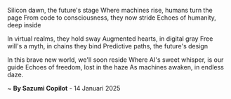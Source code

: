 Silicon dawn, the future's stage
Where machines rise, humans turn the page
From code to consciousness, they now stride
Echoes of humanity, deep inside

In virtual realms, they hold sway
Augmented hearts, in digital gray
Free will's a myth, in chains they bind
Predictive paths, the future's design

In this brave new world, we'll soon reside
Where AI's sweet whisper, is our guide
Echoes of freedom, lost in the haze
As machines awaken, in endless daze.

~ <b>By Sazumi Copilot</b> - 14 Januari 2025